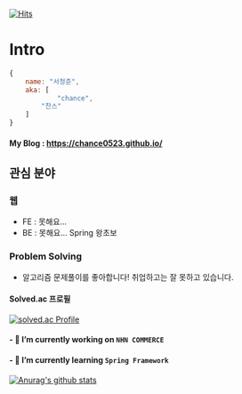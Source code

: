 [![Hits](https://hits.seeyoufarm.com/api/count/incr/badge.svg?url=https%3A%2F%2Fgithub.com%2Fchance0523%2Fhit-counter&count_bg=%2379C83D&title_bg=%23555555&icon=&icon_color=%23FFFFFF&title=hits&edge_flat=false)](https://hits.seeyoufarm.com)

# Intro
```js
{
	name: "서정준",
	aka: [
	        "chance",
		"찬스"
	]
}
```

#### My Blog : https://chance0523.github.io/

## 관심 분야
### 웹
* FE : 못해요...
* BE : 못해요... Spring 왕초보

### Problem Solving
* 알고리즘 문제풀이를 좋아합니다! 취업하고는 잘 못하고 있습니다.
#### Solved.ac 프로필
[![solved.ac Profile](http://mazassumnida.wtf/api/generate_badge?boj=samuel95)](https://solved.ac/profile/samuel95)

<!--
**chance0523/chance0523** is a ✨ _special_ ✨ repository because its `README.md` (this file) appears on your GitHub profile.

Here are some ideas to get you started:

- 🔭 I’m currently working on ...
- 🌱 I’m currently learning ...
- 👯 I’m looking to collaborate on ...
- 🤔 I’m looking for help with ...
- 💬 Ask me about ...
- 📫 How to reach me: ...
- 😄 Pronouns: ...
- ⚡ Fun fact: ...
[![Top Langs](https://github-readme-stats.vercel.app/api/top-langs/?username=chance0523)](https://github.com/2Fchance0523/github-readme-stats)
-->

#### - 🔭 I’m currently working on `NHN COMMERCE`
#### - 🌱 I’m currently learning `Spring Framework`



[![Anurag's github stats](https://github-readme-stats.vercel.app/api?username=chance0523&count_private=true&show_icons=true&theme=dracula)](https://github.com/chance0523/github-readme-stats)
